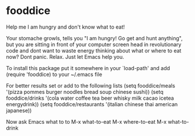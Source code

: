 fooddice
========

Help me I am hungry and don't know what to eat!

Your stomache growls, tells you "I am hungry! Go get and hunt anything", but
you are sitting in front of your computer screen head in revolutionary code
and dont want to waste energy thinking about what or where to eat now?
Dont panic. Relax. Just let Emacs help you.

To install this package put it somewhere in your `load-path' and add
(require 'fooddice) to your ~/.emacs file

For better results set or add to the following lists
(setq fooddice/meals '(pizza pommes burger noodles bread soup chinese sushi))
(setq fooddice/drinks '(cola water coffee tea beer whisky milk cacao icetea energydrink))
(setq fooddice/restaurants '(italian chinese thai american japanese))

Now ask Emacs what to to
M-x what-to-eat
M-x where-to-eat
M-x what-to-drink
